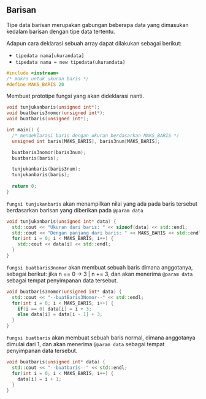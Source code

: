 ## Barisan

Tipe data barisan merupakan gabungan beberapa data yang dimasukan kedalam barisan dengan tipe data tertentu.

Adapun cara deklarasi sebuah array dapat dilakukan sebagai berikut:
- `tipedata nama[ukurandata]`
- `tipedata nama = new tipedata(ukurandata)`

```cpp
#include <iostream>
/* makro untuk ukuran baris */
#define MAKS_BARIS 20
```

Membuat prototipe fungsi yang akan dideklarasi nanti.

```cpp
void tunjukanbaris(unsigned int*);
void buatbaris3nomor(unsigned int*);
void buatbaris(unsigned int*);
```

```cpp
int main() {
  /* mendeklarasi baris dengan ukuran berdasarkan MAKS_BARIS */
  unsigned int baris[MAKS_BARIS], baris3num[MAKS_BARIS]; 

  buatbaris3nomor(baris3num);
  buatbaris(baris);

  tunjukanbaris(baris3num);
  tunjukanbaris(baris);
  
  return 0;
}
```

`fungsi tunjukanbaris` akan menampilkan nilai yang ada pada baris tersebut berdasarkan barisan yang diberikan pada `@param data`

```cpp
void tunjukanbaris(unsigned int* data) {
  std::cout << "Ukuran dari baris: " << sizeof(data) << std::endl;
  std::cout << "Dengan panjang dari baris: " << MAKS_BARIS << std::endl;
  for(int i = 0; i < MAKS_BARIS; i++) {
    std::cout << data[i] << std::endl;
  }
}
```

`fungsi buatbaris3nomor` akan membuat sebuah baris dimana anggotanya, sebagai berikut: jika n == 0 -> 3 | n += 3, dan akan menerima `@param data` sebagai tempat penyimpanan data tersebut.

```cpp
void buatbaris3nomor(unsigned int* data) {
  std::cout << "--buatBaris3Nomor--" << std::endl;
  for(int i = 0; i < MAKS_BARIS; i++) {
    if(i == 0) data[i] = i + 3;
    else data[i] = data[i - 1] + 3;
  }
}
```

`fungsi buatbaris` akan membuat sebuah baris normal, dimana anggotanya dimulai dari 1, dan akan menerima `@param data` sebagai tempat penyimpanan data tersebut.

```cpp
void buatbaris(unsigned int* data) {
  std::cout << "--buatbaris--" << std::endl;
  for(int i = 0; i < MAKS_BARIS; i++) {
    data[i] = i + 1;
  }
}
```